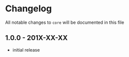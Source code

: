 # Changelog

All notable changes to `core` will be documented in this file

## 1.0.0 - 201X-XX-XX

- initial release
